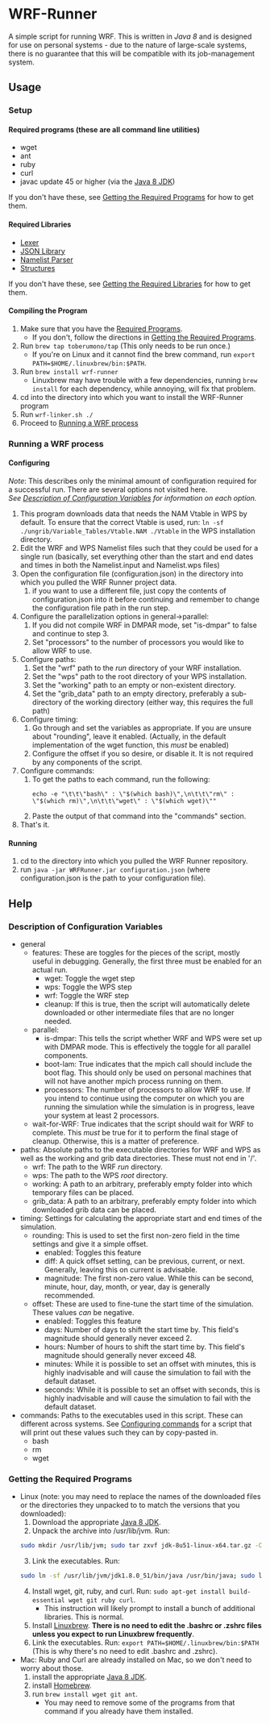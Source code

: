 # <a name="readme"></a><a name="Readme"></a>WRF-Runner
A simple script for running WRF.  This is written in *Java 8* and is designed for use on personal systems - due to the nature of large-scale systems, there is no guarantee that this will be compatible with its job-management system.

## Usage
### Setup
#### <a name="rp"></a>Required programs (these are all command line utilities)

* wget
* ant
* ruby
* curl
* javac update 45 or higher (via the [Java 8 JDK](http://www.oracle.com/technetwork/java/javase/downloads/index.html))

If you don't have these, see [Getting the Required Programs](#gtrp) for how to get them.

#### <a name="rl"></a>Required Libraries

* [Lexer](https://github.com/Toberumono/Lexer)
* [JSON Library](https://github.com/Toberumono/JSON-Library)
* [Namelist Parser](https://github.com/Toberumono/Namelist-Parser)
* [Structures](https://github.com/Toberumono/Structures)

If you don't have these, see [Getting the Required Libraries](#gtrl) for how to get them.

#### Compiling the Program
1. Make sure that you have the [Required Programs](#rp).
	+ If you don't, follow the directions in [Getting the Required Programs](#gtrp).
2. Run `brew tap toberumono/tap` (This only needs to be run once.)
	+ If you're on Linux and it cannot find the brew command, run `export PATH=$HOME/.linuxbrew/bin:$PATH`.
3. Run `brew install wrf-runner`
	+ Linuxbrew may have trouble with a few dependencies, running `brew install` for each dependency, while annoying, will fix that problem.
4. cd into the directory into which you want to install the WRF-Runner program
5. Run `wrf-linker.sh ./`
6. Proceed to [Running a WRF process](#rawrfp)

### <a name="rawrfp"></a>Running a WRF process
#### Configuring
<i>Note</i>: This describes only the minimal amount of configuration required for a successful run.  There are several options not visited here.</br>
<i>See [Description of Configuration Variables](#docv) for information on each option.</i>

1. This program downloads data that needs the NAM Vtable in WPS by default.  To ensure that the correct Vtable is used, run: `ln -sf ./ungrib/Variable_Tables/Vtable.NAM ./Vtable` in the WPS installation directory.
2. Edit the WRF and WPS Namelist files such that they could be used for a single run (basically, set everything other than the start and end dates and times in both the Namelist.input and Namelist.wps files)
3. Open the configuration file (configuration.json) in the directory into which you pulled the WRF Runner project data.
	1. if you want to use a different file, just copy the contents of configuration.json into it before continuing and remember to change the configuration file path in the run step.
4. Configure the parallelization options in general->parallel:
	1. If you did not compile WRF in DMPAR mode, set "is-dmpar" to false and continue to step 3.
	2. Set "processors" to the number of processors you would like to allow WRF to use.
5. Configure paths:
	1. Set the "wrf" path to the *run* directory of your WRF installation.
	2. Set the "wps" path to the root directory of your WPS installation.
	3. Set the "working" path to an empty or non-existent directory.
	4. Set the "grib_data" path to an empty directory, preferably a sub-directory of the working directory (either way, this requires the full path)
6. Configure timing:
	1. Go through and set the variables as appropriate.  If you are unsure about "rounding", leave it enabled.  (Actually, in the default implementation of the wget function, this *must* be enabled)
	2. Configure the offset if you so desire, or disable it.  It is not required by any components of the script.
7. <a name="cc"></a>Configure commands:
	1. To get the paths to each command, run the following:</br>
		```
		echo -e "\t\t\"bash\" : \"$(which bash)\",\n\t\t\"rm\" : \"$(which rm)\",\n\t\t\"wget\" : \"$(which wget)\""
		```
	2. Paste the output of that command into the "commands" section.
8. That's it.

#### Running
1. cd to the directory into which you pulled the WRF Runner repository.
2. run `java -jar WRFRunner.jar configuration.json` (where configuration.json is the path to your configuration file).

## Help
### <a name="docv"></a>Description of Configuration Variables

+ general
	+ features: These are toggles for the pieces of the script, mostly useful in debugging.  Generally, the first three must be enabled for an actual run.
		- wget: Toggle the wget step
		- wps: Toggle the WPS step
		- wrf: Toggle the WRF step
		- cleanup: If this is true, then the script will automatically delete downloaded or other intermediate files that are no longer needed.
	+ parallel:
		- is-dmpar: This tells the script whether WRF and WPS were set up with DMPAR mode.  This is effectively the toggle for all parallel components.
		- boot-lam: True indicates that the mpich call should include the boot flag.  This should only be used on personal machines that will not have another mpich process running on them.
		- processors: The number of processors to allow WRF to use.  If you intend to continue using the computer on which you are running the simulation while the simulation is in progress, leave your system at least 2 processors.
	+ wait-for-WRF: True indicates that the script should wait for WRF to complete.  This *must* be true for it to perform the final stage of cleanup.  Otherwise, this is a matter of preference.
+ paths: Absolute paths to the executable directories for WRF and WPS as well as the working and grib data directories.  These must not end in '/'.  
	- wrf: The path to the WRF *run* directory.
	- wps: The path to the WPS *root* directory.
	- working: A path to an arbitrary, preferably empty folder into which temporary files can be placed.
	- grib_data: A path to an arbitrary, preferably empty folder into which downloaded grib data can be placed.
+ timing: Settings for calculating the appropriate start and end times of the simulation.
	+ rounding: This is used to set the first non-zero field in the time settings and give it a simple offset.
		- enabled: Toggles this feature
		- diff: A quick offset setting, can be previous, current, or next.  Generally, leaving this on current is advisable.
		- magnitude: The first non-zero value.  While this can be second, minute, hour, day, month, or year, day is generally recommended.
	+ offset: These are used to fine-tune the start time of the simulation.  These values *can* be negative.
		- enabled: Toggles this feature
		- days: Number of days to shift the start time by.  This field's magnitude should generally never exceed 2.
		- hours: Number of hours to shift the start time by.  This field's magnitude should generally never exceed 48.
		- minutes: While it is possible to set an offset with minutes, this is highly inadvisable and will cause the simulation to fail with the default dataset.
		- seconds: While it is possible to set an offset with seconds, this is highly inadvisable and will cause the simulation to fail with the default dataset.
+ commands: Paths to the executables used in this script.  These can different across systems.  See [Configuring commands](#cc) for a script that will print out these values such they can by copy-pasted in.
	- bash
	- rm
	- wget


### <a name="gtrp"></a>Getting the Required Programs

- Linux (note: you may need to replace the names of the downloaded files or the directories they unpacked to to match the versions that you downloaded):
	1. Download the appropriate [Java 8 JDK](http://www.oracle.com/technetwork/java/javase/downloads/index.html).
	2. Unpack the archive into /usr/lib/jvm.  Run:</br>
	```bash
	sudo mkdir /usr/lib/jvm; sudo tar zxvf jdk-8u51-linux-x64.tar.gz -C /usr/lib/jvm
	```
	3. Link the executables. Run:</br>
	```bash
	sudo ln -sf /usr/lib/jvm/jdk1.8.0_51/bin/java /usr/bin/java; sudo ln -sf /usr/lib/jvm/jdk1.8.0_51/bin/javac /usr/bin/javac
	```
	4. Install wget, git, ruby, and curl. Run: `sudo apt-get install build-essential wget git ruby curl`.
		+ This instruction will likely prompt to install a bunch of additional libraries.  This is normal.
	5. Install [Linuxbrew](https://github.com/Homebrew/linuxbrew).  **There is no need to edit the .bashrc or .zshrc files unless you expect to run Linuxbrew frequently**.
	6. Link the executables. Run: `export PATH=$HOME/.linuxbrew/bin:$PATH` (This is why there's no need to edit .bashrc and .zshrc).
- Mac: Ruby and Curl are already installed on Mac, so we don't need to worry about those.
	1. install the appropriate [Java 8 JDK](http://www.oracle.com/technetwork/java/javase/downloads/index.html).
	2. install [Homebrew](http://brew.sh/).
	3. run `brew install wget git ant`.
		+ You may need to remove some of the programs from that command if you already have them installed.
